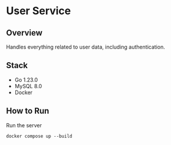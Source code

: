 # User Service

## Overview
Handles everything related to user data, including authentication.

## Stack
- Go 1.23.0
- MySQL 8.0
- Docker

## How to Run

Run the server
```
docker compose up --build
```

